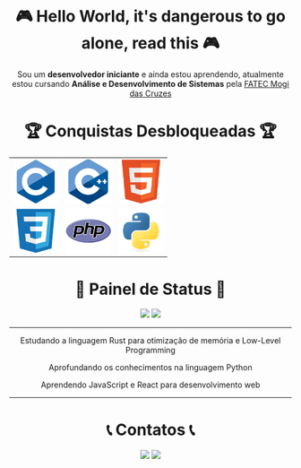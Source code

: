 <h1 align = "center">🎮 Hello World, it's dangerous to go alone, read this 🎮</h1>

<p align = "center">Sou um <strong>desenvolvedor iniciante</strong> e ainda estou aprendendo, atualmente estou cursando <strong>Análise e Desenvolvimento de Sistemas</strong> pela <a href = "https://www.fatecmogidascruzes.com.br/">FATEC Mogi das Cruzes</a></p>

<h1 align = "center">🏆 Conquistas Desbloqueadas 🏆</h1>

<table align = "center">
<tr>
  <td>
    <img src="https://github.com/devicons/devicon/blob/master/icons/c/c-original.svg?short_path=d0841f2" height = "80px" width = "80px">
  </td>
  <td>
    <img src="https://github.com/devicons/devicon/blob/master/icons/cplusplus/cplusplus-original.svg?short_path=3f9929e" height = "80px" width = "80px">
  </td>
  <td>
    <img src="https://github.com/devicons/devicon/blob/master/icons/html5/html5-original.svg?short_path=c2dda3a" height = "80px" width = "80px">
  </td>
</tr>

<tr>
  <td>
    <img src="https://github.com/devicons/devicon/blob/master/icons/css3/css3-original.svg?short_path=ff5b6ce" height = "80px" width = "80px">
  </td>
  <td>
    <img src="https://github.com/devicons/devicon/blob/master/icons/php/php-original.svg" height = "80px" width = "80px">
  </td>
  <td>
    <img src="https://github.com/devicons/devicon/blob/master/icons/python/python-original.svg" height = "80px" width = "80px">
  </td>
</tr>
</table>

<h1 align = "center">📖 Painel de Status 📖</h1>

<div align = "center">
  <img height = "180em" src = "https://github-readme-stats.vercel.app/api?username=DevMatheusSilva&show_icons=true&theme=tokyonight&count_private=true">
  <img height = "180em" src = "https://github-readme-stats.vercel.app/api/top-langs/?username=DevMatheusSilva&layout=compact&theme=tokyonight">
</div>
<hr>

<div align = "center">
  <p>Estudando a linguagem Rust para otimização de memória e Low-Level Programming</p>
  <p>Aprofundando os conhecimentos na linguagem Python</p>
  <p>Aprendendo JavaScript e React para desenvolvimento web</p>
</div>
<hr>

<h1 align = "center">📞 Contatos 📞</h1>

<div align = "center">
  <a href = "https://www.linkedin.com/in/matheus-mello-a792b2296/"><img src="https://img.shields.io/badge/-LinkedIn-%230077B5?style=for-the-badge&logo=linkedin&logoColor=white" target="_blank"></a>
  <a href = "mailto:matheusmello225@gmail.com""><img src="https://img.shields.io/badge/-Gmail-%23333?style=for-the-badge&logo=gmail&logoColor=white" target="_blank"></a>
</div>
